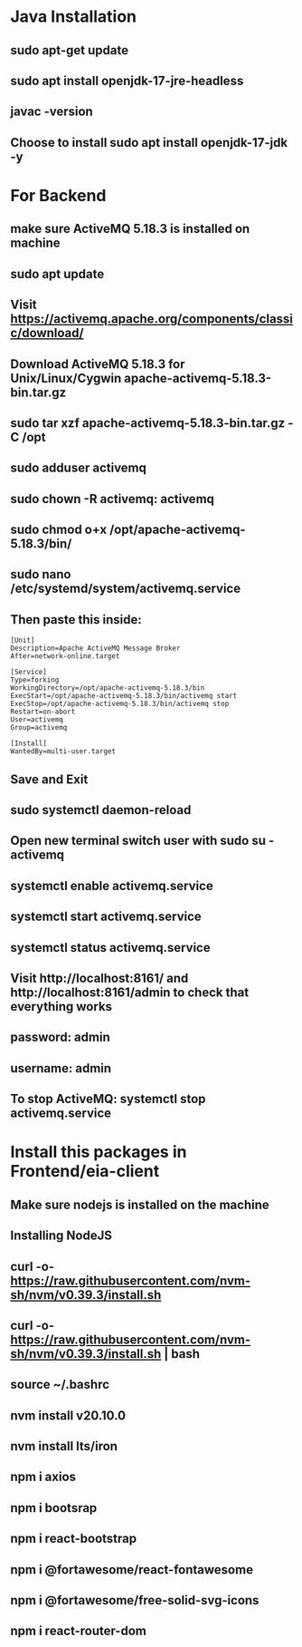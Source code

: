 # Java Installation
## sudo apt-get update
## sudo apt install openjdk-17-jre-headless
## javac -version 
## Choose to install sudo apt install openjdk-17-jdk -y 


# For Backend 
## make sure ActiveMQ 5.18.3 is installed on machine 
## sudo apt update 
## Visit https://activemq.apache.org/components/classic/download/
## Download ActiveMQ 5.18.3 for Unix/Linux/Cygwin apache-activemq-5.18.3-bin.tar.gz 
## sudo tar xzf apache-activemq-5.18.3-bin.tar.gz -C /opt
## sudo adduser activemq
## sudo chown -R activemq: activemq 
## sudo chmod o+x /opt/apache-activemq-5.18.3/bin/
## sudo nano /etc/systemd/system/activemq.service
## Then paste this inside:
```
[Unit]
Description=Apache ActiveMQ Message Broker
After=network-online.target

[Service]
Type=forking
WorkingDirectory=/opt/apache-activemq-5.18.3/bin
ExecStart=/opt/apache-activemq-5.18.3/bin/activemq start
ExecStop=/opt/apache-activemq-5.18.3/bin/activemq stop
Restart=on-abort
User=activemq
Group=activemq

[Install]
WantedBy=multi-user.target
```

## Save and Exit
## sudo systemctl daemon-reload
## Open new terminal switch user with sudo su - activemq
## systemctl enable activemq.service 
## systemctl start activemq.service 
## systemctl status activemq.service 

## Visit http://localhost:8161/ and http://localhost:8161/admin to check that everything works 
## password: admin
## username: admin

## To stop ActiveMQ: systemctl stop activemq.service 



# Install this packages in Frontend/eia-client
## Make sure nodejs is installed on the machine
## Installing NodeJS
## curl -o- https://raw.githubusercontent.com/nvm-sh/nvm/v0.39.3/install.sh 
## curl -o- https://raw.githubusercontent.com/nvm-sh/nvm/v0.39.3/install.sh | bash
## source ~/.bashrc
## nvm install v20.10.0
## nvm install lts/iron

## npm i axios
## npm i bootsrap
## npm i react-bootstrap
## npm i @fortawesome/react-fontawesome
## npm i @fortawesome/free-solid-svg-icons
## npm i react-router-dom
